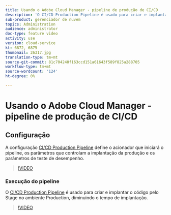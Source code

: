```yaml
---
title: Usando o Adobe Cloud Manager - pipeline de produção de CI/CD
description: 'O CI/CD Production Pipeline é usado para criar e implantar o código por meio do Stage no ambiente de produção, diminuindo o tempo de implantação. A configuração do CI/CD Production Pipeline define o acionador que iniciará o pipeline, os parâmetros que controlam a implantação da produção e os parâmetros de teste de desempenho. '
sub-product: gerenciador de nuvem
topics: Administration
audience: administrator
doc-type: feature video
activity: use
version: cloud-service
kt: 6872, 6875
thumbnail: 26317.jpg
translation-type: tm+mt
source-git-commit: 81c704240f163ccd151a61643f589f825a288705
workflow-type: tm+mt
source-wordcount: '124'
ht-degree: 0%

---
```



# Usando o Adobe Cloud Manager - pipeline de produção de CI/CD

## Configuração

A configuração [CI/CD Production Pipeline](https://experienceleague.adobe.com/docs/experience-manager-cloud-manager/using/how-to-use/configuring-pipeline.html) define o acionador que iniciará o pipeline, os parâmetros que controlam a implantação da produção e os parâmetros de teste de desempenho.

>[!VIDEO](https://video.tv.adobe.com/v/26314/?quality=12&learn=on)

### Execução do pipeline

O [CI/CD Production Pipeline](https://experienceleague.adobe.com/docs/experience-manager-cloud-manager/using/how-to-use/deploying-code.html) é usado para criar e implantar o código pelo Stage no ambiente Production, diminuindo o tempo de implantação.

>[!VIDEO](https://video.tv.adobe.com/v/26317/?quality=12&learn=on)
